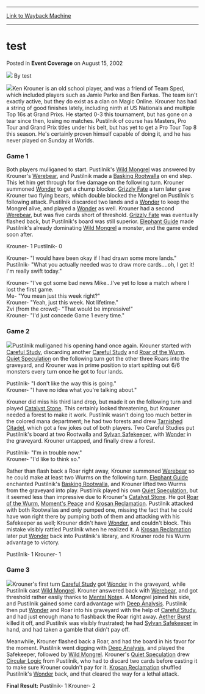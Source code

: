 
---
[Link to Wayback Machine](https://web.archive.org/web/20220814182245/https://magic.wizards.com/en/articles/archive/event-coverage/test-2002-08-15)

[_metadata_:author]:- "test"
[_metadata_:description]:- "Ken Krouner is an old school player, and was a friend of Team Sped, which included players such as Jamie Parke and Ben Farkas. The team isn't exactly active, but they do exist as a clan on Magic Online. Krouner has had a string of good finishes lately, including ninth at US Nationals and multiple Top 16s at Grand Prixs. He started 0-3 this tournament, but has gone on a tear"
[_metadata_:generator]:- "Drupal 7 (http://drupal.org)"
[_metadata_:node]:- "804151"
[_metadata_:publish_date]:- "2002-08-15"
[_metadata_:source]:- "div-main-content"
[_metadata_:title]:- "test"
[_metadata_:wayback_capture_timestamp]:- "2022-08-14 18:22:45"
[_metadata_:wayback_raw_url]:- "https://web.archive.org/web/20220814182245id_/https://magic.wizards.com/en/articles/archive/event-coverage/test-2002-08-15"
[_metadata_:wayback_url]:- "https://magic.wizards.com/en/articles/archive/event-coverage/test-2002-08-15"
---


test
====



 Posted in **Event Coverage**
 on August 15, 2002 






![](https://media.magic.wizards.com/styles/auth_small/public/generic-avatar-150_722.png)
By test











![](https://media.magic.wizards.com/image_legacy_migration/sideboard/images/worlds02/a775.jpg)Ken Krouner is an old school player, and was a friend of Team Sped, which included players such as Jamie Parke and Ben Farkas. The team isn't exactly active, but they do exist as a clan on Magic Online. Krouner has had a string of good finishes lately, including ninth at US Nationals and multiple Top 16s at Grand Prixs. He started 0-3 this tournament, but has gone on a tear since then, losing no matches. Pustilnik of course has Masters, Pro Tour and Grand Prix titles under his belt, but has yet to get a Pro Tour Top 8 this season. He's certainly proven himself capable of doing it, and he has never played on Sunday at Worlds.

### Game 1

Both players mulliganed to start. Pustilnik's [Wild Mongrel](https://gatherer.wizards.com/Pages/Card/Details.aspx?name=Wild+Mongrel) was answered by Krouner's [Werebear](https://gatherer.wizards.com/Pages/Card/Details.aspx?name=Werebear), and Pustilnik made a [Basking Rootwalla](https://gatherer.wizards.com/Pages/Card/Details.aspx?name=Basking+Rootwalla) on end step. This let him get through for five damage on the following turn. Krouner summoned [Wonder](https://gatherer.wizards.com/Pages/Card/Details.aspx?name=Wonder) to get a chump blocker. [Grizzly Fate](https://gatherer.wizards.com/Pages/Card/Details.aspx?name=Grizzly+Fate) a turn later gave Krouner two flying bears, which double blocked the Mongrel on Pustilnik's following attack. Pustilnik discarded two lands and a [Wonder](https://gatherer.wizards.com/Pages/Card/Details.aspx?name=Wonder) to keep the Mongrel alive, and played a [Wonder](https://gatherer.wizards.com/Pages/Card/Details.aspx?name=Wonder) as well. Krouner had a second [Werebear](https://gatherer.wizards.com/Pages/Card/Details.aspx?name=Werebear), but was five cards short of threshold. [Grizzly Fate](https://gatherer.wizards.com/Pages/Card/Details.aspx?name=Grizzly+Fate) was eventually flashed back, but Pustilnik's board was still superior. [Elephant Guide](https://gatherer.wizards.com/Pages/Card/Details.aspx?name=Elephant+Guide) made Pustilnik's already dominating [Wild Mongrel](https://gatherer.wizards.com/Pages/Card/Details.aspx?name=Wild+Mongrel) a monster, and the game ended soon after.

Krouner- 1 Pustilnik- 0 

Krouner- "I would have been okay if I had drawn some more lands."  
 Pustilnik- "What you actually needed was to draw more cards....oh, I get it! I'm really swift today."

Krouner- "I've got some bad news Mike...I've yet to lose a match where I lost the first game.  
 Me- "You mean just this week right?"  
 Krouner- "Yeah, just this week. Not lifetime."  
 Zvi (from the crowd)- "That would be impressive!"  
 Krouner- "I'd just concede Game 1 every time."

### Game 2

![](https://media.magic.wizards.com/image_legacy_migration/sideboard/images/worlds02/a776.jpg)Pustilnik mulliganed his opening hand once again. Krouner started with [Careful Study](https://gatherer.wizards.com/Pages/Card/Details.aspx?name=Careful+Study), discarding another [Careful Study](https://gatherer.wizards.com/Pages/Card/Details.aspx?name=Careful+Study) and [Roar of the Wurm](https://gatherer.wizards.com/Pages/Card/Details.aspx?name=Roar+of+the+Wurm). [Quiet Speculation](https://gatherer.wizards.com/Pages/Card/Details.aspx?name=Quiet+Speculation) on the following turn got the other three Roars into the graveyard, and Krouner was in prime position to start spitting out 6/6 monsters every turn once he got to four lands. 

Pustilnik- "I don't like the way this is going."  
 Krouner- "I have no idea what you're talking about."

Krouner did miss his third land drop, but made it on the following turn and played [Catalyst Stone](https://gatherer.wizards.com/Pages/Card/Details.aspx?name=Catalyst+Stone). This certainly looked threatening, but Krouner needed a forest to make it work. Pustilnik wasn't doing too much better in the colored mana department; he had two forests and drew [Tarnished Citadel](https://gatherer.wizards.com/Pages/Card/Details.aspx?name=Tarnished+Citadel), which got a few jokes out of both players. Two Careful Studies put Pustilnik's board at two Rootwalla and [Sylvan Safekeeper](https://gatherer.wizards.com/Pages/Card/Details.aspx?name=Sylvan+Safekeeper), with [Wonder](https://gatherer.wizards.com/Pages/Card/Details.aspx?name=Wonder) in the graveyard. Krouner untapped, and finally drew a forest.

Pustilnik- "I'm in trouble now."  
 Krouner- "I'd like to think so."

Rather than flash back a Roar right away, Krouner summoned [Werebear](https://gatherer.wizards.com/Pages/Card/Details.aspx?name=Werebear) so he could make at least two Wurms on the following turn. [Elephant Guide](https://gatherer.wizards.com/Pages/Card/Details.aspx?name=Elephant+Guide) enchanted Pustilnik's [Basking Rootwalla](https://gatherer.wizards.com/Pages/Card/Details.aspx?name=Basking+Rootwalla), and Krouner lifted two Wurms from the graveyard into play. Pustilnik played his own [Quiet Speculation](https://gatherer.wizards.com/Pages/Card/Details.aspx?name=Quiet+Speculation), but it seemed less than impressive due to Krouner's [Catalyst Stone](https://gatherer.wizards.com/Pages/Card/Details.aspx?name=Catalyst+Stone). He got [Roar of the Wurm](https://gatherer.wizards.com/Pages/Card/Details.aspx?name=Roar+of+the+Wurm), [Moment's Peace](https://gatherer.wizards.com/Pages/Card/Details.aspx?name=Moment%27s+Peace) and [Krosan Reclamation](https://gatherer.wizards.com/Pages/Card/Details.aspx?name=Krosan+Reclamation). Pustilnik attacked with both Rootwallas and only pumped one, missing the fact that he could have won right there by pumping both of them and attacking with his Safekeeper as well; Krouner didn't have [Wonder](https://gatherer.wizards.com/Pages/Card/Details.aspx?name=Wonder), and couldn't block. This mistake visibly rattled Pustilnik when he realized it. A [Krosan Reclamation](https://gatherer.wizards.com/Pages/Card/Details.aspx?name=Krosan+Reclamation) later put [Wonder](https://gatherer.wizards.com/Pages/Card/Details.aspx?name=Wonder) back into Pustilnik's library, and Krouner rode his Wurm advantage to victory.

Pustilnik- 1 Krouner- 1

### Game 3

![](https://media.magic.wizards.com/image_legacy_migration/sideboard/images/worlds02/a777.jpg)Krouner's first turn [Careful Study](https://gatherer.wizards.com/Pages/Card/Details.aspx?name=Careful+Study) got [Wonder](https://gatherer.wizards.com/Pages/Card/Details.aspx?name=Wonder) in the graveyard, while Pustilnik cast [Wild Mongrel](https://gatherer.wizards.com/Pages/Card/Details.aspx?name=Wild+Mongrel). Krouner answered back with [Werebear](https://gatherer.wizards.com/Pages/Card/Details.aspx?name=Werebear), and got threshold rather easily thanks to [Mental Note](https://gatherer.wizards.com/Pages/Card/Details.aspx?name=Mental+Note)s. A Mongrel joined his side, and Pustilnik gained some card advantage with [Deep Analysis](https://gatherer.wizards.com/Pages/Card/Details.aspx?name=Deep+Analysis). Pustilnik then put [Wonder](https://gatherer.wizards.com/Pages/Card/Details.aspx?name=Wonder) and Roar into his graveyard with the help of [Careful Study](https://gatherer.wizards.com/Pages/Card/Details.aspx?name=Careful+Study), and had just enough mana to flashback the Roar right away. [Aether Burst](https://gatherer.wizards.com/Pages/Card/Details.aspx?name=Aether+Burst) killed it off, and Pustilnik was visibly frustrated; he had [Sylvan Safekeeper](https://gatherer.wizards.com/Pages/Card/Details.aspx?name=Sylvan+Safekeeper) in hand, and had taken a gamble that didn't pay off. 

Meanwhile, Krouner flashed back a Roar, and had the board in his favor for the moment. Pustilnik went digging with [Deep Analysis](https://gatherer.wizards.com/Pages/Card/Details.aspx?name=Deep+Analysis), and played the Safekeeper, followed by [Wild Mongrel](https://gatherer.wizards.com/Pages/Card/Details.aspx?name=Wild+Mongrel). Krouner's [Quiet Speculation](https://gatherer.wizards.com/Pages/Card/Details.aspx?name=Quiet+Speculation) drew [Circular Logic](https://gatherer.wizards.com/Pages/Card/Details.aspx?name=Circular+Logic) from Pustilnik, who had to discard two cards before casting it to make sure Krouner couldn't pay for it. [Krosan Reclamation](https://gatherer.wizards.com/Pages/Card/Details.aspx?name=Krosan+Reclamation) shuffled Pustilnik's [Wonder](https://gatherer.wizards.com/Pages/Card/Details.aspx?name=Wonder) back, and that cleared the way for a lethal attack.

**Final Result:** Pustilnik- 1 Krouner- 2







